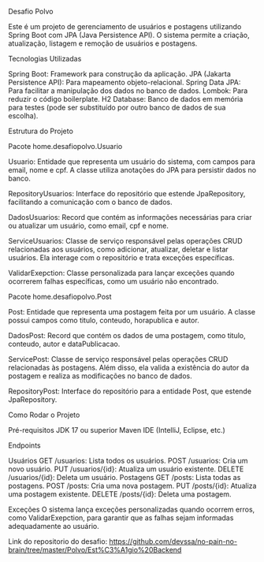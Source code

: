   Desafio Polvo

Este é um projeto de gerenciamento de usuários e postagens utilizando Spring Boot com JPA (Java Persistence API). O sistema permite a criação, atualização, listagem e remoção de usuários e postagens.

  Tecnologias Utilizadas

Spring Boot: Framework para construção da aplicação.
JPA (Jakarta Persistence API): Para mapeamento objeto-relacional.
Spring Data JPA: Para facilitar a manipulação dos dados no banco de dados.
Lombok: Para reduzir o código boilerplate.
H2 Database: Banco de dados em memória para testes (pode ser substituído por outro banco de dados de sua escolha).


  Estrutura do Projeto

Pacote home.desafiopolvo.Usuario

Usuario: Entidade que representa um usuário do sistema, com campos para email, nome e cpf. A classe utiliza anotações do JPA para persistir dados no banco.

RepositoryUsuarios: Interface do repositório que estende JpaRepository, facilitando a comunicação com o banco de dados.

DadosUsuarios: Record que contém as informações necessárias para criar ou atualizar um usuário, como email, cpf e nome.

ServiceUsuarios: Classe de serviço responsável pelas operações CRUD relacionadas aos usuários, como adicionar, atualizar, deletar e listar usuários. Ela interage com o repositório e trata exceções específicas.

ValidarExepction: Classe personalizada para lançar exceções quando ocorrerem falhas específicas, como um usuário não encontrado.

Pacote home.desafiopolvo.Post

Post: Entidade que representa uma postagem feita por um usuário. A classe possui campos como titulo, conteudo, horapublica e autor.

DadosPost: Record que contém os dados de uma postagem, como titulo, conteudo, autor e dataPublicacao.

ServicePost: Classe de serviço responsável pelas operações CRUD relacionadas às postagens. Além disso, ela valida a existência do autor da postagem e realiza as modificações no banco de dados.

RepositoryPost: Interface do repositório para a entidade Post, que estende JpaRepository.

   Como Rodar o Projeto

Pré-requisitos
JDK 17 ou superior
Maven
IDE (IntelliJ, Eclipse, etc.)


Endpoints

Usuários
GET /usuarios: Lista todos os usuários.
POST /usuarios: Cria um novo usuário.
PUT /usuarios/{id}: Atualiza um usuário existente.
DELETE /usuarios/{id}: Deleta um usuário.
Postagens
GET /posts: Lista todas as postagens.
POST /posts: Cria uma nova postagem.
PUT /posts/{id}: Atualiza uma postagem existente.
DELETE /posts/{id}: Deleta uma postagem.

Exceções
O sistema lança exceções personalizadas quando ocorrem erros, como ValidarExepction, para garantir que as falhas sejam informadas adequadamente ao usuário.

Link do repositorio do desafio:
https://github.com/devssa/no-pain-no-brain/tree/master/Polvo/Est%C3%A1gio%20Backend
